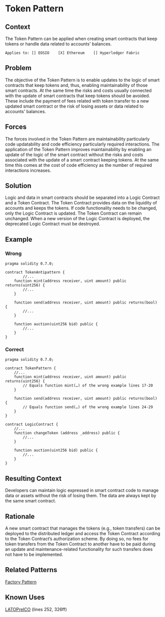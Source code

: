# Token Pattern
## Context
The Token Pattern can be applied when creating smart contracts that keep tokens or handle data related to accounts' balances.

``Applies to: [] EOSIO    [X] Ethereum    [] Hyperledger Fabric``
## Problem
The objective of the Token Pattern is to enable updates to the logic of smart contracts that keep tokens and, thus, enabling maintainability of those smart contracts. At the same time the risks and costs usually connected with the update of smart contracts that keep tokens should be avoided. These include the payment of fees related with token transfer to a new updated smart contract or the risk of losing assets or data related to accounts' balances. 

## Forces
The forces involved in the Token Pattern are maintainability particularly code updatability and code efficiency particularly required interactions. The application of the Token Pattern improves maintainability by enabling an update of the logic of the smart contract without the risks and costs associated with the update of a smart contract keeping tokens. At the same time this comes at the cost of code efficiency as the number of required interactions increases.

## Solution
Logic and data in smart contracts should be separated into a Logic Contract and a Token Contract. The Token Contract provides data on the liquidity of accounts and keeps the tokens. If code functionality needs to be changed, only the Logic Contract is updated. The Token Contract can remain unchanged. When a new version of the Logic Contract is deployed, the deprecated Logic Contract must be destroyed.

## Example

### Wrong
```Solidity 
pragma solidity 0.7.0;

contract TokenAntipattern {
        //...
    function mint(address receiver, uint amount) public returns(uint256) {
        //...
    }

    function send(address receiver, uint amount) public returns(bool) {
        //...
    }

    function auction(uint256 bid) public {
        //...
    }
}

```
### Correct
```Solidity 
pragma solidity 0.7.0;

contract TokenPattern {
    //...
    function mint(address receiver, uint amount) public returns(uint256) {
        // Equals function mint(…) of the wrong example lines 17-20
    }

    function send(address receiver, uint amount) public returns(bool) {
        // Equals function send(…) of the wrong example lines 24-29
    }
}

contract LogicContract {
    //...
    function changeToken (address _address) public {
        //...
    }

    function auction(uint256 bid) public {
        //...
    }
}
```

## Resulting Context
Developers can maintain logic expressed in smart contract code to manage data or assets without the risk of losing them. The data are always kept by the same smart contract. 

## Rationale
A new smart contract that manages the tokens (e.g., token transfers) can be deployed to the distributed ledger and access the Token Contract according to the Token Contract’s authorization scheme. By doing so, no fees for token transfers from the Token Contract to another have to be paid during an update and maintenance-related functionality for such transfers does not have to be implemented.

## Related Patterns
[Factory Pattern](../../Design%20Patterns/Factory%20Pattern/README.md)

## Known Uses
[LATOPreICO](https://etherscan.io/address/0xDa2Cf810c5718135247628689D84F94c61B41d6A#code) (lines 252, 326ff)
